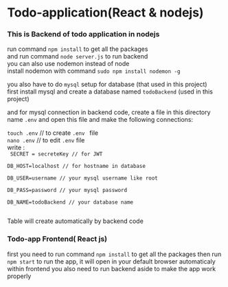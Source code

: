 # Todo-application(React & nodejs)
### This is Backend of todo application in nodejs

run command `npm install` to get all the packages <br/>
and run command `node server.js` to run backend  <br/>
you can also use nodemon instead of node <br/>
install nodemon with command `sudo npm install nodemon -g`  <br/>

you also have to do `mysql` setup for database (that used in this project)  <br/>
first install mysql and create a database named `todoBackend` (used in this project) <br/>

and for mysql connection in backend code, create a file in this directory name `.env` and open this file and make the following connections: <br/>

`touch .env` // to create `.env ` file   <br/>
`nano .env`  // to edit `.env` file  <br/>
write :<br/>
<code>
SECRET = secreteKey  // for JWT 
  </code><br/>
  <code>
DB_HOST=localhost    // for hostname in database  </code><br/>
    <code>
DB_USER=username     // your mysql username like root  </code><br/>
      <code>
DB_PASS=password     // your mysql password  </code><br/>
        <code>
DB_NAME=todoBackend  // your database name <br/>
</code><br/>

Table will create automatically by backend code



### Todo-app Frontend( React js)

first you need to run command `npm install` to get all the packages
then run `npm start` to run the app, it will open in your default browser automaticaly
within frontend you also need to run backend aside to make the app work properly
